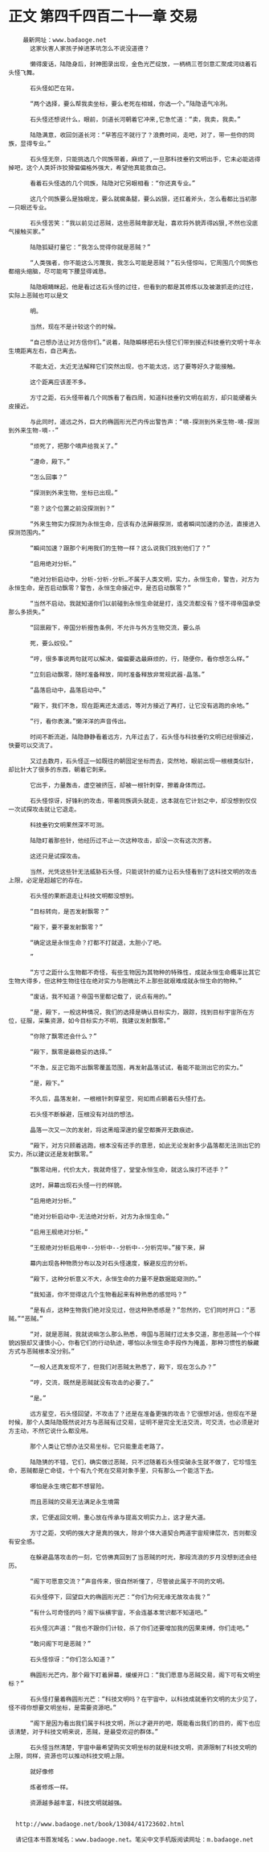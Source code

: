 # 正文 第四千四百二十一章 交易
        最新网址：www.badaoge.net
          这家伙害人家孩子掉进茅坑怎么不说没道德？
      
          懒得废话，陆隐身后，封神图录出现，金色光芒绽放，一柄柄三苍剑意汇聚成河绕着石头怪飞舞。
      
          石头怪如芒在背。
      
          “两个选择，要么帮我卖坐标，要么老死在相城，你选一个。”陆隐语气冷冽。
      
          石头怪还想说什么，眼前，剑道长河朝着它冲来,它急忙道：“卖，我卖，我卖。”
      
          陆隐满意，收回剑道长河：“早答应不就行了？浪费时间，走吧，对了，带一些你的同族，显得专业。”
      
          石头怪无奈，只能挑选几个同族带着，麻烦了,一旦那科技垂钓文明出手，它未必能逃得掉吧，这个人类奸诈狡猾偏偏格外强大，希望他真能救自己。
      
          看着石头怪选的几个同族，陆隐对它另眼相看：“你还真专业。”
      
          这几个同族要么是独眼龙，要么就瘸条腿，要么凶狠，还扛着斧头，怎么看都比当初那一只眼还专业。
      
          石头怪苦笑：“我以前见过恶贼，这些恶贼卑鄙无耻，喜欢将外貌弄得凶狠,不然也没底气接触买家。”
      
          陆隐狐疑打量它：“我怎么觉得你就是恶贼？”
      
          “人类强者，你不能这么污蔑我，我怎么可能是恶贼？”石头怪惊叫，它周围几个同族也都缩头缩脑，尽可能弯下腰显得诚恳。
      
          陆隐眼睛眯起，他是看过这石头怪的过往，但看到的都是其修炼以及被澈抓走的过往，实际上恶贼也可以是文
      
          明。
      
          当然，现在不是计较这个的时候。
      
          “自己想办法让对方信你们。”说着，陆隐瞬移把石头怪它们带到接近科技垂钓文明十年永生境距离左右，自己离去。
      
          不能太近，太近无法解释它们突然出现，也不能太远，远了要等好久才能接触。
      
          这个距离应该差不多。
      
          方寸之距，石头怪带着几个同族看了看四周，知道科技垂钓文明在前方，却只能硬着头皮接近。
      
          与此同时，遥远之外，巨大的椭圆形光芒内传出警告声：“嘀-探测到外来生物-嘀-探测到外来生物-嘀--”
      
          “烦死了，把那个嘀声给我关了。”
      
          “遵命，殿下。”
      
          “怎么回事？”
      
          “探测到外来生物，坐标已出现。”
      
          “恩？这个位置之前没探测到？”
      
          “外来生物实力探测为永恒生命，应该有办法屏蔽探测，或者瞬间加速的办法，直接进入探测范围内。”
      
          “瞬间加速？跟那个利用我们的生物一样？这么说我们找到他们了？”
      
          “启用绝对分析。”
      
          “绝对分析启动中，分析-分析-分析…不属于人类文明，实力，永恒生命，警告，对方为永恒生命，是否启动飘零？警告，永恒生命接近中，是否启动飘零？”
      
          “当然不启动，我就知道你们以前碰到永恒生命就是打，连交流都没有？怪不得帝国承受那么多损失。”
      
          “回禀殿下，帝国分析报告条例，不允许与外方生物交流，要么杀
      
          死，要么奴役。”
      
          “哼，很多事说两句就可以解决，偏偏要选最麻烦的，行，随便你，看你想怎么样。”
      
          “立刻启动飘零，随时准备释放，同时准备释放非常规武器-晶落。”
      
          “晶落启动中，晶落启动中。”
      
          “殿下，我们不急，现在距离还太遥远，等对方接近了再打，让它没有逃跑的余地。”
      
          “行，看你表演。”懒洋洋的声音传出。
      
          时间不断流逝，陆隐静静看着远方，九年过去了，石头怪与科技垂钓文明已经很接近，快要可以交流了。
      
          又过去数月，石头怪正一如既往的朝固定坐标而去，突然地，眼前出现一根根类似针，却比针大了很多的东西，朝着它刺来。
      
          它出手，力量轰击，虚空被挤压，却被一根针刺穿，擦着身体而过。
      
          石头怪惊讶，好锋利的攻击，带着同族调头就走，这本就在它计划之中，却没想到仅仅一次试探攻击就让它退走。
      
          科技垂钓文明果然深不可测。
      
          陆隐盯着那些针，他经历过不止一次这种攻击，却没一次有这次厉害。
      
          这还只是试探攻击。
      
          当然，光凭这些针无法威胁石头怪，只能说针的威力让石头怪看到了这科技文明的攻击上限，必定是超越它的存在。
      
          石头怪的果断退走让科技文明都没想到。
      
          “目标转向，是否发射飘零？”
      
          “殿下，要不要发射飘零？”
      
          “确定这是永恒生命？打都不打就退，太胆小了吧。
      
          ”
      
          “方寸之距什么生物都不奇怪，有些生物因为其物种的特殊性，成就永恒生命概率比其它生物大得多，但这种生物往往在绝对实力与胆魄比不上那些就艰难成就永恒生命的物种。”
      
          “废话，我不知道？帝国书里都记载了，说点有用的。”
      
          “是，殿下，一般这种情况，我们的选择是确认目标实力，跟踪，找到目标宇宙所在方位，征服，采集资源，如今目标实力不明，我建议发射飘零。”
      
          “你除了飘零还会什么？”
      
          “殿下，飘零是最稳妥的选择。”
      
          “不急，反正它跑不出飘零覆盖范围，再发射晶落试试，看能不能测出它的实力。”
      
          “是，殿下。”
      
          不久后，晶落发射，一根根针刺穿星空，宛如雨点朝着石头怪打去。
      
          石头怪不断躲避，压根没有对战的想法。
      
          晶落一次又一次的发射，将这黑暗深邃的星空都撕开无数痕迹。
      
          “殿下，对方只顾着逃跑，根本没有还手的意思，如此无论发射多少晶落都无法测出它的实力，所以建议还是发射飘零。”
      
          “飘零动用，代价太大，我就奇怪了，堂堂永恒生命，就这么挨打不还手？”
      
          这时，屏幕出现石头怪一行的样貌。
      
          “启用绝对分析。”
      
          “绝对分析启动中-无法绝对分析，对方为永恒生命。”
      
          “启用王舰绝对分析。”
      
          “王舰绝对分析启用中--分析中--分析中--分析完毕。”接下来，屏
      
          幕内出现各种物质分布以及对石头怪速度，躲避反应的分析。
      
          “殿下，这种分析意义不大，永恒生命的力量不是数据能窥测的。”
      
          “我知道，你不觉得这几个生物看起来有种熟悉的感觉吗？”
      
          “是有点，这种生物我们绝对没见过，但这种熟悉感是？”忽然的，它们同时开口：“恶贼。”“恶贼。”
      
          “对，就是恶贼，我就说嘛怎么那么熟悉，帝国与恶贼打过太多交道，那些恶贼一个个样貌凶狠却又谨慎小心，你看它们的行动轨迹，哪怕以永恒生命手段作为掩盖，那种习惯性的躲藏方式与恶贼根本没分别。”
      
          “一般人还真发现不了，但我们对恶贼太熟悉了，殿下，现在怎么办？”
      
          “哼，交流，既然是恶贼就没有攻击的必要了。”
      
          “是。”
      
          远方星空，石头怪回望，不攻击了？还是在准备更强的攻击？它很想对话，但现在不是时候，那个人类陆隐既然说对方与恶贼有过交易，证明不是完全无法交流，可交流，也必须是对方主动，不然它说什么都没用。
      
          那个人类让它想办法交易坐标，它只能重走老路了。
      
          陆隐猜的不错，它们，确实做过恶贼，只不过随着石头怪突破永生就不做了，它珍惜生命，恶贼都是亡命徒，十个有九个死在交易对象手里，只有那么一个能活下去。
      
          哪怕是永生境它都不想冒险。
      
          而且恶贼的交易无法满足永生境需
      
          求，它便返回文明，重心放在传承与提高文明实力上，这才是大道。
      
          方寸之距，文明的强大才是真的强大，除非个体大道契合两道宇宙规律层次，否则都没有安全感。
      
          在躲避晶落攻击的一刻，它仿佛真回到了当恶贼的时光，那段流浪的岁月没想到还会经历。
      
          “阁下可愿意交流？”声音传来，很自然听懂了，尽管彼此属于不同的文明。
      
          石头怪停下，回望巨大的椭圆形光芒：“你们为何无缘无故攻击我？”
      
          “有什么可奇怪的吗？阁下纵横宇宙，不会连基本常识都不知道吧。”
      
          石头怪沉声道：“我也不跟你们计较，杀了你们还要增加我的因果束缚，你们走吧。”
      
          “敢问阁下可是恶贼？”
      
          石头怪惊讶：“你们怎么知道？”
      
          椭圆形光芒内，那个殿下盯着屏幕，缓缓开口：“我们愿意与恶贼交易，阁下可有文明坐标？”
      
          石头怪打量着椭圆形光芒：“科技文明吗？在宇宙中，以科技成就垂钓文明的太少见了，怪不得你想要文明坐标，是需要资源吧。”
      
          “阁下是因为看出我们属于科技文明，所以才避开的吧，既能看出我们的目的，阁下也应该清楚，对于科技文明来说，恶贼，是最受欢迎的群体。”
      
          石头怪当然清楚，宇宙中最希望购买文明坐标的就是科技文明，资源限制了科技文明的上限，同样，资源也可以推动科技文明上限。
      
          就好像修
      
          炼者修炼一样。
      
          资源越多越丰富，科技文明就越强。
      
      
      http://www.badaoge.net/book/13084/41723602.html
      
      请记住本书首发域名：www.badaoge.net。笔尖中文手机版阅读网址：m.badaoge.net